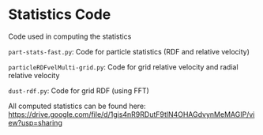 # Statistics Code

Code used in computing the statistics

`part-stats-fast.py`: Code for particle statistics (RDF and relative velocity)

`particleRDFvelMulti-grid.py`: Code for grid relative velocity and radial relative velocity

`dust-rdf.py`: Code for grid RDF (using FFT)

All computed statistics can be found here: https://drive.google.com/file/d/1gis4nR9RDutF9tlN4OHAGdvynMeMAGIP/view?usp=sharing
